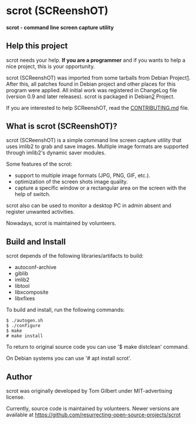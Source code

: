# scrot (SCReenshOT)

#### scrot - command line screen capture utility

## Help this project ##

scrot needs your help. **If you are a programmer** and if you wants to help a
nice project, this is your opportunity.

scrot (SCReenshOT) was imported from some tarballs from Debian Project[1].
After this, all patches found in Debian project and other places for this program
were applied. All initial work was registered in ChangeLog file (version 0.9 and
later releases). scrot is packaged in Debian[2] Project.

If you are interested to help SCReenshOT, read the [CONTRIBUTING.md](CONTRIBUTING.md) file.

[1]: https://snapshot.debian.org/package/scrot/
[2]: https://tracker.debian.org/pkg/scrot

## What is scrot (SCReenshOT)? ##

scrot (SCReenshOT) is a simple command line screen capture utility that uses
imlib2 to grab and save images. Multiple image formats are supported through
imlib2's dynamic saver modules.

Some features of the scrot:
  - support to multiple image formats (JPG, PNG, GIF, etc.).
  - optimization of the screen shots image quality.
  - capture a specific window or a rectangular area on the screen with the
    help of switch.

scrot also can be used to monitor a desktop PC in admin absent and register
unwanted activities.

Nowadays, scrot is maintained by volunteers.

## Build and Install ##

scrot depends of the following libraries/artifacts to build:

  - autoconf-archive
  - giblib
  - imlib2
  - libtool
  - libxcomposite
  - libxfixes

To build and install, run the following commands:

    $ ./autogen.sh
    $ ./configure
    $ make
    # make install

To return to original source code you can use '$ make distclean' command.

On Debian systems you can use '# apt install scrot'.

## Author ##

scrot was originally developed by Tom Gilbert under MIT-advertising license.

Currently, source code is maintained by volunteers. Newer versions are
available at https://github.com/resurrecting-open-source-projects/scrot
